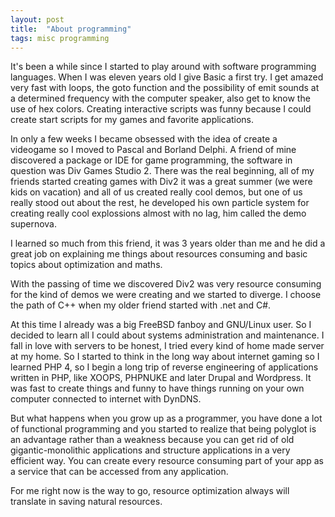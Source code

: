 ```yaml
---
layout: post
title:  "About programming"
tags: misc programming
---
```


It's been a while since I started to play around with software programming languages.
When I was eleven years old I give Basic a first try. I get amazed very fast with loops,
the goto function and the possibility of emit sounds at a determined frequency
with the computer speaker, also get to know the use of hex colors. Creating interactive
scripts was funny because I could create start scripts for my games and favorite applications.

In only a few weeks I became obsessed with the idea of create a videogame so I moved to
Pascal and Borland Delphi. A friend of mine discovered a package or IDE for game programming,
the software in question was Div Games Studio 2. There was the real beginning, all of my friends
started creating games with Div2 it was a great summer (we were kids on vacation) and all of
us created really cool demos, but one of us really stood out about the rest, he developed his own
particle system for creating really cool explossions almost with no lag, him called the demo supernova.

I learned so much from this friend, it was 3 years older than me and he did a great job on explaining me
things about resources consuming and basic topics about optimization and maths.

With the passing of time we discovered Div2 was very resource consuming for the kind of demos we were
creating and we started to diverge. I choose the path of C++ when my older friend started with .net and C#.

At this time I already was a big FreeBSD fanboy and GNU/Linux user. So I decided to learn all I could
about systems administration and maintenance. I fall in love with servers to be honest, I tried every kind
of home made server at my home. So I started to think in the long way about internet gaming so I learned
PHP 4, so I begin a long trip of reverse engineering of applications written in PHP, like XOOPS, PHPNUKE
and later Drupal and Wordpress. It was fast to create things and funny to have things running on your own
computer connected to internet with DynDNS.

But what happens when you grow up as a programmer, you have done a lot of functional programming and you
started to realize that being polyglot is an advantage rather than a weakness because you can get rid of
old gigantic-monolithic applications and structure applications in a very efficient way. You can create
every resource consuming part of your app as a service that can be accessed from any application.

For me right now is the way to go, resource optimization always will translate in saving natural resources.
